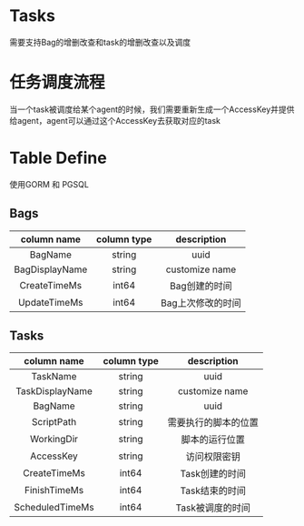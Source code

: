 # Tasks

需要支持Bag的增删改查和task的增删改查以及调度

# 任务调度流程

当一个task被调度给某个agent的时候，我们需要重新生成一个AccessKey并提供给agent，agent可以通过这个AccessKey去获取对应的task

# Table Define

使用GORM 和 PGSQL

## Bags

|column name | column type | description |
|:----:|:----:|:----:|
|BagName|string| uuid |
|BagDisplayName|string| customize name |
|CreateTimeMs|int64| Bag创建的时间 |
|UpdateTimeMs|int64| Bag上次修改的时间 |

## Tasks

|column name | column type | description |
|:----:|:----:|:----:|
|TaskName|string| uuid |
|TaskDisplayName|string| customize name |
|BagName|string| uuid |
|ScriptPath| string | 需要执行的脚本的位置 |
|WorkingDir| string | 脚本的运行位置 |
|AccessKey | string | 访问权限密钥 |
|CreateTimeMs|int64| Task创建的时间 |
|FinishTimeMs|int64| Task结束的时间 |
|ScheduledTimeMs|int64| Task被调度的时间 |
